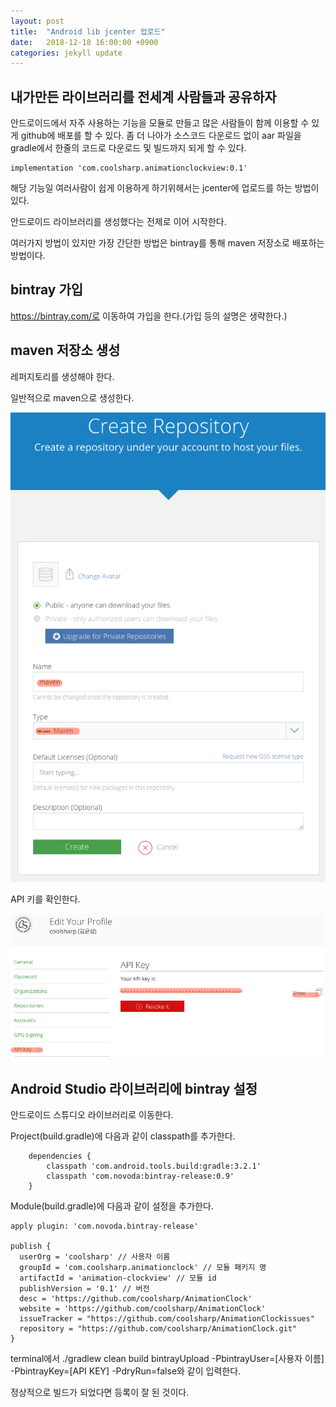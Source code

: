 ```yaml
---
layout: post
title:  "Android lib jcenter 업로드"
date:   2018-12-18 16:00:00 +0900
categories: jekyll update
---
```


## 내가만든 라이브러리를 전세계 사람들과 공유하자
안드로이드에서 자주 사용하는 기능을 모듈로 만들고 많은 사람들이 함께 이용할 수 있게 github에 배포를 할 수 있다.
좀 더 나아가 소스코드 다운로드 없이 aar 파일을 gradle에서 한줄의 코드로 다운로드 및 빌드까지 되게 할 수 있다.

    implementation 'com.coolsharp.animationclockview:0.1'

해당 기능일 여러사람이 쉽게 이용하게 하기위헤서는 jcenter에 업로드를 하는 방법이 있다.

안드로이드 라이브러리를 생성했다는 전제로 이어 시작한다.

여러가지 방법이 있지만 가장 간단한 방법은 bintray를 통해 maven 저장소로 배포하는 방법이다.
## bintray 가입
https://bintray.com/로 이동하여 가입을 한다.(가입 등의 설명은 생략한다.)

## maven 저장소 생성
레퍼지토리를 생성해야 한다.

일반적으로 maven으로 생성한다.<br>

![레파지토리 생성](https://github.com/coolsharp/coolsharp.github.io/raw/master/static/img//android_jcenter_01.png)

API 키를 확인한다.

![API 키 확인](https://github.com/coolsharp/coolsharp.github.io/raw/master/static/img/android_jcenter_02.png)

## Android Studio 라이브러리에 bintray 설정
안드로이드 스튜디오 라이브러리로 이동한다.

Project(build.gradle)에 다음과 같이 classpath를 추가한다.

```
    dependencies {
        classpath 'com.android.tools.build:gradle:3.2.1'
        classpath 'com.novoda:bintray-release:0.9'
    }
```
Module(build.gradle)에 다음과 같이 설정을 추가한다.
```
apply plugin: 'com.novoda.bintray-release'  
  
publish {  
  userOrg = 'coolsharp' // 사용자 이름
  groupId = 'com.coolsharp.animationclock' // 모듈 패키지 명
  artifactId = 'animation-clockview' // 모듈 id
  publishVersion = '0.1' // 버전
  desc = 'https://github.com/coolsharp/AnimationClock'  
  website = 'https://github.com/coolsharp/AnimationClock'  
  issueTracker = "https://github.com/coolsharp/AnimationClockissues"  
  repository = "https://github.com/coolsharp/AnimationClock.git"  
}
```

terminal에서 ./gradlew clean build bintrayUpload -PbintrayUser=[사용자 이름] -PbintrayKey=[API KEY] -PdryRun=false와 같이 입력한다.

정상적으로 빌드가 되었다면 등록이 잘 된 것이다.
